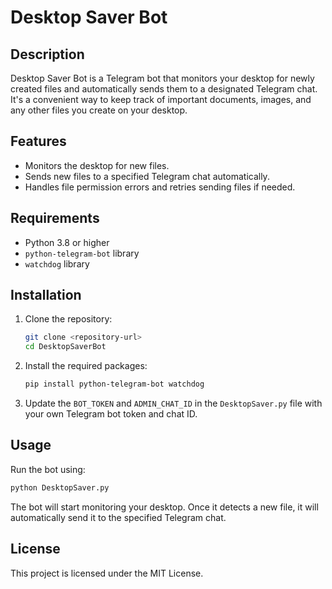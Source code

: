 # Desktop Saver Bot

## Description
Desktop Saver Bot is a Telegram bot that monitors your desktop for newly created files and automatically sends them to a designated Telegram chat. It's a convenient way to keep track of important documents, images, and any other files you create on your desktop.

## Features
- Monitors the desktop for new files.
- Sends new files to a specified Telegram chat automatically.
- Handles file permission errors and retries sending files if needed.

## Requirements
- Python 3.8 or higher
- `python-telegram-bot` library
- `watchdog` library

## Installation
1. Clone the repository:
   ```bash
   git clone <repository-url>
   cd DesktopSaverBot
   ```
2. Install the required packages:
   ```bash
   pip install python-telegram-bot watchdog
   ```
3. Update the `BOT_TOKEN` and `ADMIN_CHAT_ID` in the `DesktopSaver.py` file with your own Telegram bot token and chat ID.

## Usage
Run the bot using:
```bash
python DesktopSaver.py
```

The bot will start monitoring your desktop. Once it detects a new file, it will automatically send it to the specified Telegram chat.

## License
This project is licensed under the MIT License.
